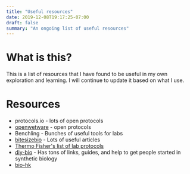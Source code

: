 ```yaml
---
title: "Useful resources"
date: 2019-12-08T19:17:25-07:00
draft: false
summary: "An ongoing list of useful resources"
---
```


# What is this?

This is a list of resources that I have found to be useful in my own exploration and learning. I will continue to update it based on what I use.

# Resources

* protocols.io - lots of open protocols
* [openwetware](https://openwetware.org/wiki/Protocols) - open protocols
* Benchling - Bunches of useful tools for labs
* [bitesizebio](https://bitesizebio.com/) - Lots of useful articles
* [Thermo Fisher's list of lab protocols](https://www.thermofisher.com/us/en/home/references/protocols.html)
* [diy-bio](http://diy-bio.com/) - Has tons of links, guides, and help to get people started in synthetic biology
* [bio-hk](http://diybiohk.org/index.php/projects/)
